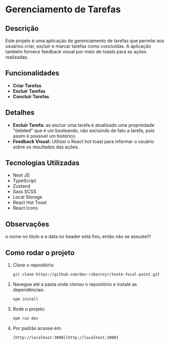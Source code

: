 # Gerenciamento de Tarefas

## Descrição

Este projeto é uma aplicação de gerenciamento de tarefas que permite aos usuários criar, excluir e marcar tarefas como concluídas. A aplicação também fornece feedback visual por meio de toasts para as ações realizadas.

## Funcionalidades

- **Criar Tarefas**
- **Excluir Tarefas** 
- **Concluír Tarefas**

## Detalhes

- **Excluir Tarefa:** ao excluir uma tarefa é atualizado uma propriedade "deleted" que é um booleando, não excluindo de fato a tarefa, pois assim é possível um histórico.
- **Feedback Visual:** Utilizei o React hot toast para informar o usuário sobre os resultados das ações.

## Tecnologias Utilizadas

- Next JS
- TypeScript
- Zustand
- Sass SCSS
- Local Storage
- React Hot Toast
- React Icons

## Observações
  o nome no titulo e a data no header está fixo, então não se assuste!!!

## Como rodar o projeto

1. Clone o repositório:
   ```bash
   git clone https://github.com/dev-ribeirojr/teste-focal-point.git
   
2. Navegue até a pasta onde clonou o repositório e instale as dependências:
   ```bash
   npm install
   
3. Rode o projeto:
   ```bash
   npm run dev
   
4. Por padrão acesse em:
   ```bash
   [http://localhost:3000](http://localhost:3000)

